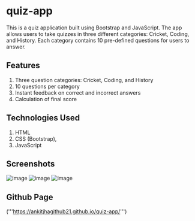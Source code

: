 # quiz-app 
This is a quiz application built using Bootstrap and JavaScript. The app allows users to take quizzes in three different categories: Cricket, Coding, and History. Each category contains 10 pre-defined questions for users to answer.

## Features
1. Three question categories: Cricket, Coding, and History
2. 10 questions per category
3. Instant feedback on correct and incorrect answers
4. Calculation of final score

## Technologies Used

 1. HTML
 2. CSS (Bootstrap),
 3. JavaScript

## Screenshots
![image](https://github.com/ankitjha2023/quiz-app/assets/127032700/2384cdc2-0d70-408c-9acd-b9a9f3db3360)
![image](https://github.com/ankitjha2023/quiz-app/assets/127032700/b56183e2-e578-48b1-8237-b2d5757b3ab1)
![image](https://github.com/ankitjha2023/quiz-app/assets/127032700/bbb882ce-1ca6-4442-93b6-8fc398b8d38e)




## Github Page
('''https://ankitjhagithub21.github.io/quiz-app/''')
